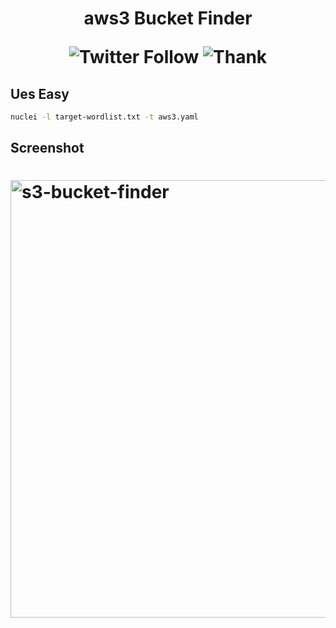 <h1 align="center" color="green">
aws3 Bucket Finder
<p align="center" >
<img alt="Twitter Follow" src="https://img.shields.io/twitter/follow/techghoshal?style=social">
<img alt="Thank" src="https://img.shields.io/badge/Thanks-Nuclei-bl">
</p>
</h1>

## Ues Easy

```bash
nuclei -l target-wordlist.txt -t aws3.yaml 
```

## Screenshot

<h1 align="left">
  <img src="https://github-production-user-asset-6210df.s3.amazonaws.com/85815644/238631984-0697e06d-2cee-4b7f-ab62-14aa41136374.png" alt="s3-bucket-finder" width="700px"></a>
  <br>
</h1>
